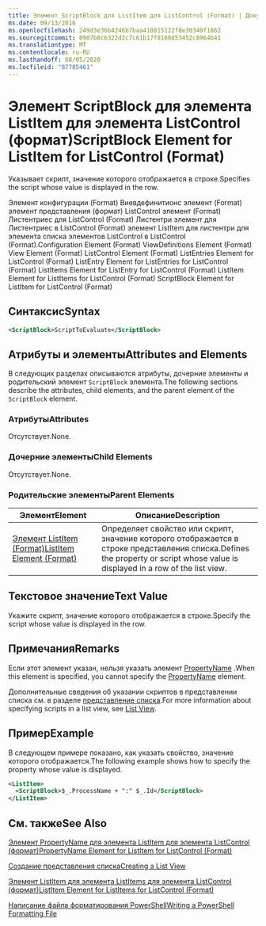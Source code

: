 ```yaml
---
title: Элемент ScriptBlock для ListItem для ListControl (Format) | Документация Майкрософт
ms.date: 09/13/2016
ms.openlocfilehash: 249d3e36b4246b7baa410815122f8e30340f1862
ms.sourcegitcommit: 0907b8c6322d2c7c61b17f8168d53452c8964b41
ms.translationtype: MT
ms.contentlocale: ru-RU
ms.lasthandoff: 08/05/2020
ms.locfileid: "87785461"
---
```

# <a name="scriptblock-element-for-listitem-for-listcontrol-format"></a><span data-ttu-id="a31ab-102">Элемент ScriptBlock для элемента ListItem для элемента ListControl (формат)</span><span class="sxs-lookup"><span data-stu-id="a31ab-102">ScriptBlock Element for ListItem for ListControl (Format)</span></span>

<span data-ttu-id="a31ab-103">Указывает скрипт, значение которого отображается в строке.</span><span class="sxs-lookup"><span data-stu-id="a31ab-103">Specifies the script whose value is displayed in the row.</span></span>

<span data-ttu-id="a31ab-104">Элемент конфигурации (Format) Виевдефинитионс элемент (Format) элемент представления (формат) ListControl элемент (Format) Листентриес для ListControl (Format) Листентри элемент для Листентриес в ListControl (Format) элемент ListItem для листентри для элемента списка элементов ListControl в ListControl (Format).</span><span class="sxs-lookup"><span data-stu-id="a31ab-104">Configuration Element (Format) ViewDefinitions Element (Format) View Element (Format) ListControl Element (Format) ListEntries Element for ListControl (Format) ListEntry Element for ListEntries for ListControl (Format) ListItems Element for ListEntry for ListControl (Format) ListItem Element for ListItems for ListControl (Format) ScriptBlock Element for ListItem for ListControl (Format)</span></span>

## <a name="syntax"></a><span data-ttu-id="a31ab-105">Синтаксис</span><span class="sxs-lookup"><span data-stu-id="a31ab-105">Syntax</span></span>

```xml
<ScriptBlock>ScriptToEvaluate</ScriptBlock>
```

## <a name="attributes-and-elements"></a><span data-ttu-id="a31ab-106">Атрибуты и элементы</span><span class="sxs-lookup"><span data-stu-id="a31ab-106">Attributes and Elements</span></span>

<span data-ttu-id="a31ab-107">В следующих разделах описываются атрибуты, дочерние элементы и родительский элемент `ScriptBlock` элемента.</span><span class="sxs-lookup"><span data-stu-id="a31ab-107">The following sections describe the attributes, child elements, and the parent element of the `ScriptBlock` element.</span></span>

### <a name="attributes"></a><span data-ttu-id="a31ab-108">Атрибуты</span><span class="sxs-lookup"><span data-stu-id="a31ab-108">Attributes</span></span>

<span data-ttu-id="a31ab-109">Отсутствует.</span><span class="sxs-lookup"><span data-stu-id="a31ab-109">None.</span></span>

### <a name="child-elements"></a><span data-ttu-id="a31ab-110">Дочерние элементы</span><span class="sxs-lookup"><span data-stu-id="a31ab-110">Child Elements</span></span>

<span data-ttu-id="a31ab-111">Отсутствует.</span><span class="sxs-lookup"><span data-stu-id="a31ab-111">None.</span></span>

### <a name="parent-elements"></a><span data-ttu-id="a31ab-112">Родительские элементы</span><span class="sxs-lookup"><span data-stu-id="a31ab-112">Parent Elements</span></span>

|<span data-ttu-id="a31ab-113">Элемент</span><span class="sxs-lookup"><span data-stu-id="a31ab-113">Element</span></span>|<span data-ttu-id="a31ab-114">Описание</span><span class="sxs-lookup"><span data-stu-id="a31ab-114">Description</span></span>|
|-------------|-----------------|
|[<span data-ttu-id="a31ab-115">Элемент ListItem (Format)</span><span class="sxs-lookup"><span data-stu-id="a31ab-115">ListItem Element (Format)</span></span>](./listitem-element-for-listitems-for-listcontrol-format.md)|<span data-ttu-id="a31ab-116">Определяет свойство или скрипт, значение которого отображается в строке представления списка.</span><span class="sxs-lookup"><span data-stu-id="a31ab-116">Defines the property or script whose value is displayed in a row of the list view.</span></span>|

## <a name="text-value"></a><span data-ttu-id="a31ab-117">Текстовое значение</span><span class="sxs-lookup"><span data-stu-id="a31ab-117">Text Value</span></span>

<span data-ttu-id="a31ab-118">Укажите скрипт, значение которого отображается в строке.</span><span class="sxs-lookup"><span data-stu-id="a31ab-118">Specify the script whose value is displayed in the row.</span></span>

## <a name="remarks"></a><span data-ttu-id="a31ab-119">Примечания</span><span class="sxs-lookup"><span data-stu-id="a31ab-119">Remarks</span></span>

<span data-ttu-id="a31ab-120">Если этот элемент указан, нельзя указать элемент [PropertyName](./propertyname-element-for-listitem-for-listcontrol-format.md) .</span><span class="sxs-lookup"><span data-stu-id="a31ab-120">When this element is specified, you cannot specify the [PropertyName](./propertyname-element-for-listitem-for-listcontrol-format.md) element.</span></span>

<span data-ttu-id="a31ab-121">Дополнительные сведения об указании скриптов в представлении списка см. в разделе [представление списка](./creating-a-list-view.md).</span><span class="sxs-lookup"><span data-stu-id="a31ab-121">For more information about specifying scripts in a list view, see [List View](./creating-a-list-view.md).</span></span>

## <a name="example"></a><span data-ttu-id="a31ab-122">Пример</span><span class="sxs-lookup"><span data-stu-id="a31ab-122">Example</span></span>

<span data-ttu-id="a31ab-123">В следующем примере показано, как указать свойство, значение которого отображается.</span><span class="sxs-lookup"><span data-stu-id="a31ab-123">The following example shows how to specify the property whose value is displayed.</span></span>

```xml
<ListItem>
  <ScriptBlock>$_.ProcessName + ":" $_.Id</ScriptBlock>
</ListItem>

```

## <a name="see-also"></a><span data-ttu-id="a31ab-124">См. также</span><span class="sxs-lookup"><span data-stu-id="a31ab-124">See Also</span></span>

[<span data-ttu-id="a31ab-125">Элемент PropertyName для элемента ListItem для элемента ListControl (формат)</span><span class="sxs-lookup"><span data-stu-id="a31ab-125">PropertyName Element for ListItem for ListControl (Format)</span></span>](./propertyname-element-for-listitem-for-listcontrol-format.md)

[<span data-ttu-id="a31ab-126">Создание представления списка</span><span class="sxs-lookup"><span data-stu-id="a31ab-126">Creating a List View</span></span>](./creating-a-list-view.md)

[<span data-ttu-id="a31ab-127">Элемент ListItem для элемента ListItems для элемента ListControl (формат)</span><span class="sxs-lookup"><span data-stu-id="a31ab-127">ListItem Element for ListItems for ListControl (Format)</span></span>](./listitem-element-for-listitems-for-listcontrol-format.md)

[<span data-ttu-id="a31ab-128">Написание файла форматирования PowerShell</span><span class="sxs-lookup"><span data-stu-id="a31ab-128">Writing a PowerShell Formatting File</span></span>](./writing-a-powershell-formatting-file.md)
